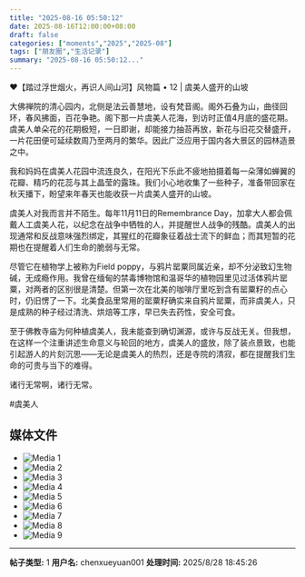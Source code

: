 ```yaml
---
title: "2025-08-16 05:50:12"
date: 2025-08-16T12:00:00+08:00
draft: false
categories: ["moments","2025","2025-08"]
tags: ["朋友圈","生活记录"]
summary: "2025-08-16 05:50:12..."
---
```


❤️【踏过浮世烟火，再识人间山河】风物篇 • 12 | ​虞美人盛开的山坡

大佛禅院的清心园内，北侧是法云善慧地，设有梵音阁。阁外石叠为山，曲径回环，春风拂面，百花争艳。阁下那一片虞美人花海，到访时正值4月底的盛花期。虞美人单朵花的花期极短，一日即谢，却能接力抽苔再放，新花与旧花交替盛开，一片花田便可延续数周乃至两月的繁华。因此广泛应用于国内各大景区的园林造景之中。

我和妈妈在虞美人花园中流连良久，在阳光下乐此不疲地拍摄着每一朵薄如蝉翼的花瓣、精巧的花蕊与其上晶莹的露珠。我们小心地收集了一些种子，准备带回家在秋天播下，盼望来年春天也能收获一片虞美人盛开的山坡。

虞美人对我而言并不陌生。每年11月11日的Remembrance Day，加拿大人都会佩戴人工虞美人花，以纪念在战争中牺牲的人，并提醒世人战争的残酷。虞美人的出现通常和反战意味强烈绑定，其猩红的花瓣象征着战士流下的鲜血；而其短暂的花期也在提醒着人们生命的脆弱与无常。

尽管它在植物学上被称为Field poppy，与鸦片罂粟同属近亲，却不分泌致幻生物碱，无成瘾作用。我曾在缅甸的禁毒博物馆和温哥华的植物园里见过活体鸦片罂粟，对两者的区别很是清楚。但第一次在北美的咖啡厅里吃到含有罂粟籽的点心时，仍旧愣了一下。北美食品里常用的罂粟籽确实来自鸦片罂粟，而非虞美人，只是成熟的种子经过清洗、烘焙等工序，早已失去药性，安全可食。

至于佛教寺庙为何种植虞美人，我未能查到确切渊源，或许与反战无关。但我想，在这样一个注重讲述生命意义与轮回的地方，虞美人的盛放，除了装点景致，也能引起游人的片刻沉思——无论是虞美人的热烈，还是寺院的清寂，都在提醒我们生命的可贵与当下的难得。

诸行无常啊，诸行无常。

​#虞美人

## 媒体文件

- ![Media 1](/Moments/photos/2025-08-16/202508160550120.jpg)
- ![Media 2](/Moments/photos/2025-08-16/202508160550121.jpg)
- ![Media 3](/Moments/photos/2025-08-16/202508160550122.jpg)
- ![Media 4](/Moments/photos/2025-08-16/202508160550123.jpg)
- ![Media 5](/Moments/photos/2025-08-16/202508160550124.jpg)
- ![Media 6](/Moments/photos/2025-08-16/202508160550125.jpg)
- ![Media 7](/Moments/photos/2025-08-16/202508160550126.jpg)
- ![Media 8](/Moments/photos/2025-08-16/202508160550127.jpg)
- ![Media 9](/Moments/photos/2025-08-16/202508160550128.jpg)

---

**帖子类型:** 1
**用户名:** chenxueyuan001
**处理时间:** 2025/8/28 18:45:26